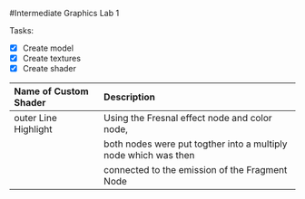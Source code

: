 #Intermediate Graphics Lab 1

 Tasks:
- [x] Create model
- [x] Create textures
- [x] Create shader

| Name of Custom Shader    | Description |
| :---                     | :---   |
| outer Line Highlight     | Using the Fresnal effect node and color node,
|                          | both nodes were put togther into a multiply node which was then 
|                          | connected to the emission of the Fragment Node
 
